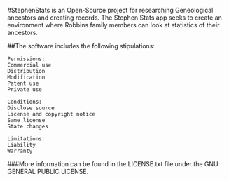 #StephenStats is an Open-Source project for researching Geneological ancestors and creating records.
The Stephen Stats app seeks to create an environment where 
Robbins family members can look at statistics of their 
ancestors.

##The software includes the following stipulations:

	Permissions:
	Commercial use
	Distribution
	Modification
	Patent use
	Private use
 
	Conditions:
	Disclose source
	License and copyright notice
	Same license
	State changes
	 
	Limitations:
	Liability
	Warranty
	
###More information can be found in the LICENSE.txt file under the GNU GENERAL PUBLIC LICENSE.

